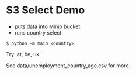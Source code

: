# S3 Select Demo

- puts data into Minio bucket
- runs country select

```
$ python -m main <country>
```

Try: at, be, uk

See data/unemployment_country_age.csv for more.